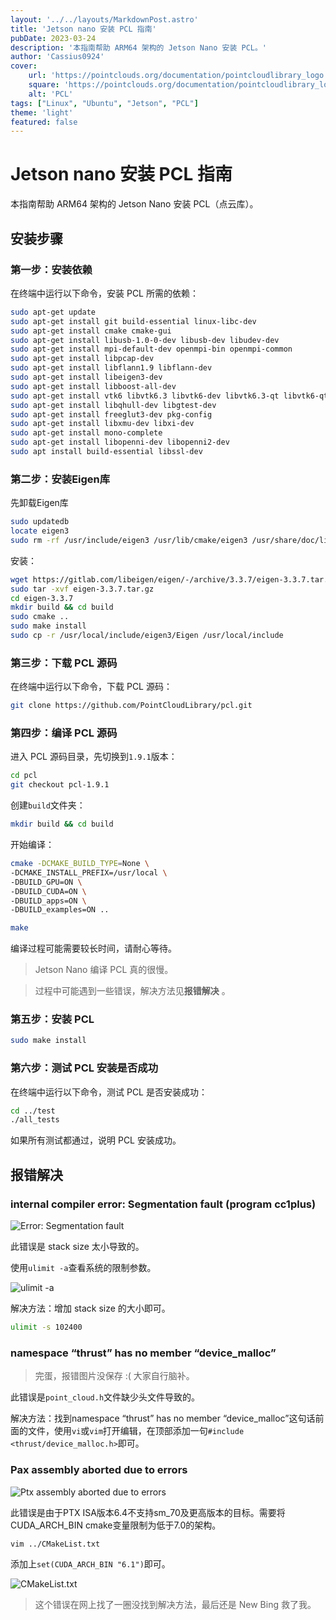```yaml
---
layout: '../../layouts/MarkdownPost.astro'
title: 'Jetson nano 安装 PCL 指南'
pubDate: 2023-03-24
description: '本指南帮助 ARM64 架构的 Jetson Nano 安装 PCL。'
author: 'Cassius0924'
cover:
    url: 'https://pointclouds.org/documentation/pointcloudlibrary_logo.png'
    square: 'https://pointclouds.org/documentation/pointcloudlibrary_logo.png'
    alt: 'PCL'
tags: ["Linux", "Ubuntu", "Jetson", "PCL"]
theme: 'light'
featured: false
---
```


# Jetson nano 安装 PCL 指南

本指南帮助 ARM64 架构的 Jetson Nano 安装 PCL（点云库）。

## 安装步骤

### 第一步：安装依赖

在终端中运行以下命令，安装 PCL 所需的依赖：

```bash
sudo apt-get update
sudo apt-get install git build-essential linux-libc-dev
sudo apt-get install cmake cmake-gui
sudo apt-get install libusb-1.0-0-dev libusb-dev libudev-dev
sudo apt-get install mpi-default-dev openmpi-bin openmpi-common
sudo apt-get install libpcap-dev
sudo apt-get install libflann1.9 libflann-dev
sudo apt-get install libeigen3-dev
sudo apt-get install libboost-all-dev
sudo apt-get install vtk6 libvtk6.3 libvtk6-dev libvtk6.3-qt libvtk6-qt-dev
sudo apt-get install libqhull-dev libgtest-dev
sudo apt-get install freeglut3-dev pkg-config
sudo apt-get install libxmu-dev libxi-dev
sudo apt-get install mono-complete
sudo apt-get install libopenni-dev libopenni2-dev
sudo apt install build-essential libssl-dev
```

### 第二步：安装Eigen库

先卸载Eigen库

```bash
sudo updatedb
locate eigen3
sudo rm -rf /usr/include/eigen3 /usr/lib/cmake/eigen3 /usr/share/doc/libeigen3- dev /usr/share/pkgconfig/eigen3.pc /var/lib/dpkg/info/libeigen3-dev.list /var/lib/dpkg/info/libeigen3-dev.md5sums
```

安装：

```bash
wget https://gitlab.com/libeigen/eigen/-/archive/3.3.7/eigen-3.3.7.tar.gz
sudo tar -xvf eigen-3.3.7.tar.gz
cd eigen-3.3.7
mkdir build && cd build
sudo cmake ..
sudo make install
sudo cp -r /usr/local/include/eigen3/Eigen /usr/local/include
```

### 第三步：下载 PCL 源码

在终端中运行以下命令，下载 PCL 源码：

```bash
git clone https://github.com/PointCloudLibrary/pcl.git
```

### 第四步：编译 PCL 源码

进入 PCL 源码目录，先切换到`1.9.1`版本：

```bash
cd pcl
git checkout pcl-1.9.1
```

创建`build`文件夹：

```bash
mkdir build && cd build
```

开始编译：

```bash
cmake -DCMAKE_BUILD_TYPE=None \
-DCMAKE_INSTALL_PREFIX=/usr/local \
-DBUILD_GPU=ON \
-DBUILD_CUDA=ON \
-DBUILD_apps=ON \
-DBUILD_examples=ON ..
```

```bash
make
```

编译过程可能需要较长时间，请耐心等待。

> Jetson Nano 编译 PCL 真的很慢。

> 过程中可能遇到一些错误，解决方法见**报错解决** 。

### 第五步：安装 PCL

```bash
sudo make install
```

### 第六步：测试 PCL 安装是否成功

在终端中运行以下命令，测试 PCL 是否安装成功：

```bash
cd ../test
./all_tests
```

如果所有测试都通过，说明 PCL 安装成功。

## 报错解决

### internal compiler error: Segmentation fault (program cc1plus)

![Error: Segmentation fault](https://s2.loli.net/2023/03/22/b2WsoMnBfXatSzv.png)

此错误是 stack size 太小导致的。

使用`ulimit -a`查看系统的限制参数。

![ulimit -a](https://s2.loli.net/2023/03/22/pauXTL7FedP4xVS.png)

解决方法：增加 stack size 的大小即可。

```bash
ulimit -s 102400
```

### namespace “thrust” has no member “device_malloc”

> 完蛋，报错图片没保存 :( 大家自行脑补。

此错误是`point_cloud.h`文件缺少头文件导致的。

解决方法：找到namespace “thrust” has no member “device_malloc”这句话前面的文件，使用`vi`或`vim`打开编辑，在顶部添加一句`#include <thrust/device_malloc.h>`即可。

### Pax assembly aborted due to errors

![Ptx assembly aborted due to errors](https://s2.loli.net/2023/03/22/zI2W3ykXlJB5wCG.png)

此错误是由于PTX ISA版本6.4不支持sm_70及更高版本的目标。需要将CUDA_ARCH_BIN cmake变量限制为低于7.0的架构。

```bash
vim ../CMakeList.txt
```

添加上`set(CUDA_ARCH_BIN "6.1")`即可。

![CMakeList.txt](https://s2.loli.net/2023/03/22/kmswYOlR2MQI3fE.png)

> 这个错误在网上找了一圈没找到解决方法，最后还是 New Bing 救了我。
